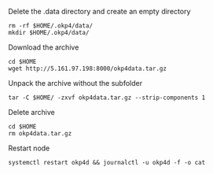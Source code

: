 Delete the .data directory and create an empty directory

```
rm -rf $HOME/.okp4/data/
mkdir $HOME/.okp4/data/
```

Download the archive

```
cd $HOME
wget http://5.161.97.198:8000/okp4data.tar.gz
```

Unpack the archive without the subfolder
```
tar -C $HOME/ -zxvf okp4data.tar.gz --strip-components 1
```

Delete archive

```
cd $HOME
rm okp4data.tar.gz
```

Restart node

```
systemctl restart okp4d && journalctl -u okp4d -f -o cat
```
